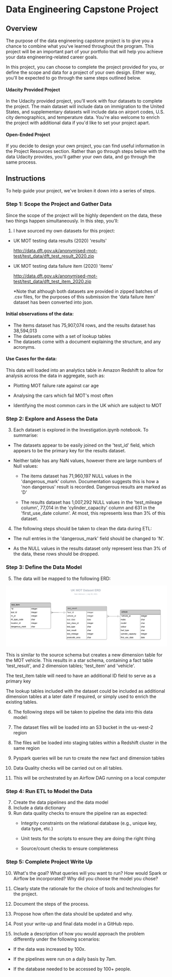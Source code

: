 # Data Engineering Capstone Project
## Overview

The purpose of the data engineering capstone project is to give you a chance to combine what you've learned throughout the program. This project will be an important part of your portfolio that will help you achieve your data engineering-related career goals.

In this project, you can choose to complete the project provided for you, or define the scope and data for a project of your own design. Either way, you'll be expected to go through the same steps outlined below.

#### Udacity Provided Project

In the Udacity provided project, you'll work with four datasets to complete the project. The main dataset will include data on immigration to the United States, and supplementary datasets will include data on airport codes, U.S. city demographics, and temperature data. You're also welcome to enrich the project with additional data if you'd like to set your project apart.

#### Open-Ended Project

If you decide to design your own project, you can find useful information in the Project Resources section. Rather than go through steps below with the data Udacity provides, you'll gather your own data, and go through the same process.

## Instructions
To help guide your project, we've broken it down into a series of steps.

### Step 1: Scope the Project and Gather Data

Since the scope of the project will be highly dependent on the data, these two things happen simultaneously. In this step, you’ll:

1. I have sourced my own datasets for this project:
  * UK MOT testing data results (2020) 'results'

    http://data.dft.gov.uk/anonymised-mot-test/test_data/dft_test_result_2020.zip

  * UK MOT testing data failure item (2020) 'items'

    http://data.dft.gov.uk/anonymised-mot-test/test_data/dft_test_item_2020.zip

    *Note that although both datasets are provided in zipped batches of .csv files, for  the purposes of this submission the 'data failure item' dataset has been converted into json.

#### Initial observations of the data:

* The items dataset has 75,907,074 rows, and the results dataset has 38,594,013
* The datasets come with a set of lookup tables
* The datasets come with a document explaining the structure, and any acronyms.

#### Use Cases for the data:

This data will loaded into an analytics table in Amazon Redshift to allow for analysis across the data in aggregate, such as:

* Plotting MOT failure rate against car age

* Analysing the cars which fail MOT's most often

* Identifying the most common cars in the UK which are subject to MOT

### Step 2: Explore and Assess the Data

3. Each dataset is explored in the Investigation.ipynb notebook. To summarise:
  * The datasets appear to be easily joined on the 'test_id' field, which appears to be the primary key for the results dataset.

  * Neither table has any NaN values, however there are large numbers of Null values:
    * The items dataset has 71,960,197 NULL values in the 'dangerous_mark' column. Documentation suggests this is how a 'non dangerous' result is recorded. Dangerous results are marked as 'D'

    * The results dataset has 1,007,292 NULL values in the 'test_mileage column', 77,014 in the 'cylinder_capacity' column and 631 in the 'first_use_date column'. At most, this represents less than 3% of this dataset.

4. The following steps should be taken to clean the data during ETL:
  * The null entries in the 'dangerous_mark' field should be changed to 'N'.

  * As the NULL values in the results dataset only represent less than 3% of the data, these rows should be dropped.


### Step 3: Define the Data Model

5. The data will be mapped to the following ERD:

![ERD](https://github.com/sama26/UDE_capstone_project/blob/main/MOT_Database.jpeg)

This is similar to the source schema but creates a new dimension table for the MOT vehicle. This results in a star schema, containing a fact table 'test_result', and 2 dimension tables; 'test_item' and 'vehicle'.

The test_item table will need to have an additional ID field to serve as a primary key

The lookup tables included with the dataset could be included as additional dimension tables at a later date if required, or simply used to enrich the existing tables.

6. The following steps will be taken to pipeline  the data into this data model:

  1. The dataset files will be loaded into an S3 bucket in the us-west-2 region

  2. The files will be loaded into staging tables within a Redshift cluster in the same region

  3. Pyspark queries will be run to create the new fact and dimension tables

  4. Data Quality checks will be carried out on all tables.

  5. This will be orchestrated by an Airflow DAG running on a local computer

### Step 4: Run ETL to Model the Data

7. Create the data pipelines and the data model
8. Include a data dictionary
9. Run data quality checks to ensure the pipeline ran as expected:
    * Integrity constraints on the relational database (e.g., unique key, data type, etc.)

    * Unit tests for the scripts to ensure they are doing the right thing

    * Source/count checks to ensure completeness

### Step 5: Complete Project Write Up

10. What's the goal? What queries will you want to run? How would Spark or Airflow be incorporated? Why did you choose the model you chose?

11. Clearly state the rationale for the choice of tools and technologies for the project.

12. Document the steps of the process.

13. Propose how often the data should be updated and why.

14. Post your write-up and final data model in a GitHub repo.

15. Include a description of how you would approach the problem differently under the following scenarios:

  * If the data was increased by 100x.

  * If the pipelines were run on a daily basis by 7am.

  * If the database needed to be accessed by 100+ people.
